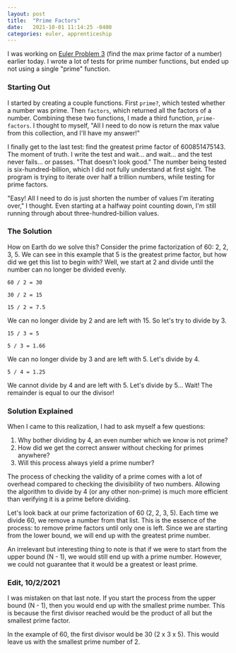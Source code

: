 ```yaml
---
layout: post
title:  "Prime Factors"
date:   2021-10-01 11:14:25 -0400
categories: euler, apprenticeship
---
```

I was working on [Euler Problem 3][euler-3] (find the max 
prime factor of a number) earlier today. I wrote a lot of 
tests for prime number functions, but ended up not using 
a single "prime" function.

### Starting Out

I started by creating a couple functions. First `prime?`, 
which tested whether a number was prime. Then `factors`, 
which returned all the factors of a number. Combining 
these two functions, I made a third function, 
`prime-factors`. I thought to myself, "All I need to do 
now is return the max value from this collection, and 
I'll have my answer!"

I finally get to the last test: find the greatest prime 
factor of 600851475143. The moment of truth. I write the 
test and wait... and wait... and the test never fails... 
or passes. "That doesn't look good." The number being 
tested is six-hundred-billion, which I did not fully 
understand at first sight. The program is trying to iterate
over half a trillion numbers, while testing for prime factors.

"Easy! All I need to do is just shorten the number of
values I'm iterating over," I thought. Even starting at
a halfway point counting down, I'm still running through
about three-hundred-billion values.

### The Solution

How on Earth do we solve this? Consider the prime 
factorization of 60: 2, 2, 3, 5. We can see in this example 
that 5 is the greatest prime factor, but how did we get 
this list to begin with? Well, we start at 2 and divide 
until the number can no longer be divided evenly.

`60 / 2 = 30`

`30 / 2 = 15`

`15 / 2 = 7.5`

We can no longer divide by 2 and are left with 15. 
So let's try to divide by 3.

`15 / 3 = 5`

`5 / 3 = 1.66`

We can no longer divide by 3 and are left with 5. 
Let's divide by 4.

`5 / 4 = 1.25`

We cannot divide by 4 and are left with 5.
Let's divide by 5... Wait! The remainder is equal 
to our the divisor!

### Solution Explained

When I came to this realization, I had to ask myself a few
questions:
1. Why bother dividing by 4, an even number which we know is not prime?
2. How did we get the correct answer without checking for primes anywhere?
3. Will this process always yield a prime number?

The process of checking the validity of a prime comes with 
a lot of overhead compared to checking the divisibility of
two numbers. Allowing the algorithm to divide by 4 (or any 
other non-prime) is much more efficient than verifying it 
is a prime before dividing.

Let's look back at our prime factorization of 60 (2, 2, 3, 5).
Each time we divide 60, we remove a number from that list.
This is the essence of the process: to remove prime factors 
until only one is left. Since we are starting from the 
lower bound, we will end up with the greatest prime number.

An irrelevant but interesting thing to note is that if we 
were to start from the upper bound (N - 1), we would still 
end up with a prime number. However, we could not guarantee 
that it would be a greatest or least prime.

### Edit, 10/2/2021
I was mistaken on that last note. If you start the process 
from the upper bound (N - 1), then you would end up with
the smallest prime number. This is because the first divisor
reached would be the product of all but the smallest prime
factor.

In the example of 60, the first divisor would be 30 
(2 x 3 x 5). This would leave us with the smallest prime 
number of 2.

[euler-3]: https://projecteuler.net/problem=3